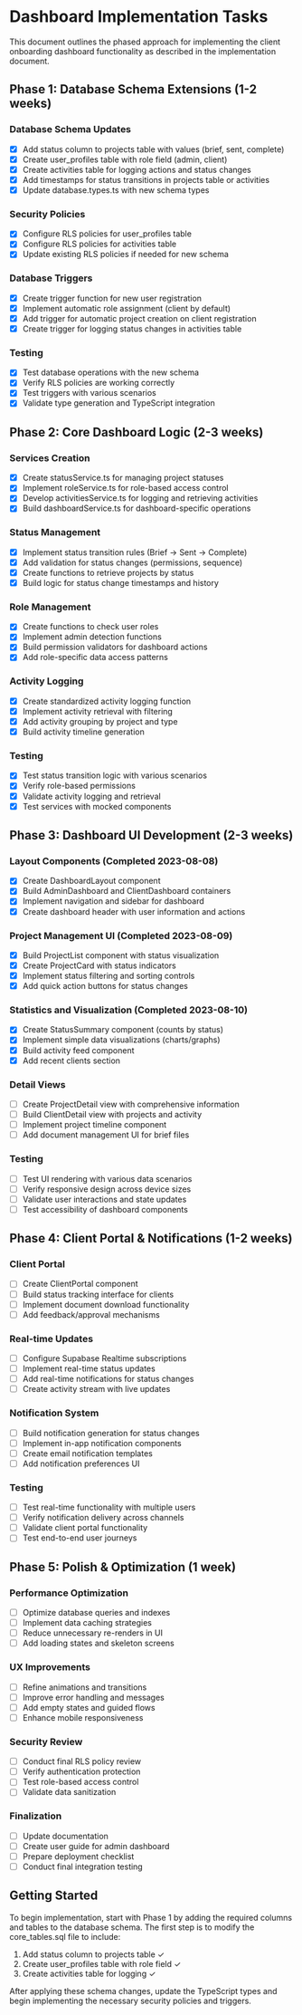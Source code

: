 # Dashboard Implementation Tasks

This document outlines the phased approach for implementing the client onboarding dashboard functionality as described in the implementation document.

## Phase 1: Database Schema Extensions (1-2 weeks)

### Database Schema Updates
- [x] Add status column to projects table with values (brief, sent, complete)
- [x] Create user_profiles table with role field (admin, client)
- [x] Create activities table for logging actions and status changes
- [x] Add timestamps for status transitions in projects table or activities
- [x] Update database.types.ts with new schema types

### Security Policies
- [x] Configure RLS policies for user_profiles table
- [x] Configure RLS policies for activities table
- [x] Update existing RLS policies if needed for new schema

### Database Triggers
- [x] Create trigger function for new user registration
- [x] Implement automatic role assignment (client by default)
- [x] Add trigger for automatic project creation on client registration
- [x] Create trigger for logging status changes in activities table

### Testing
- [x] Test database operations with the new schema
- [x] Verify RLS policies are working correctly
- [x] Test triggers with various scenarios
- [x] Validate type generation and TypeScript integration

## Phase 2: Core Dashboard Logic (2-3 weeks)

### Services Creation
- [x] Create statusService.ts for managing project statuses
- [x] Implement roleService.ts for role-based access control
- [x] Develop activitiesService.ts for logging and retrieving activities
- [x] Build dashboardService.ts for dashboard-specific operations

### Status Management
- [x] Implement status transition rules (Brief → Sent → Complete)
- [x] Add validation for status changes (permissions, sequence)
- [x] Create functions to retrieve projects by status
- [x] Build logic for status change timestamps and history

### Role Management
- [x] Create functions to check user roles
- [x] Implement admin detection functions
- [x] Build permission validators for dashboard actions
- [x] Add role-specific data access patterns

### Activity Logging
- [x] Create standardized activity logging function
- [x] Implement activity retrieval with filtering
- [x] Add activity grouping by project and type
- [x] Build activity timeline generation

### Testing
- [x] Test status transition logic with various scenarios
- [x] Verify role-based permissions
- [x] Validate activity logging and retrieval
- [x] Test services with mocked components

## Phase 3: Dashboard UI Development (2-3 weeks)

### Layout Components (Completed 2023-08-08)
- [x] Create DashboardLayout component 
- [x] Build AdminDashboard and ClientDashboard containers
- [x] Implement navigation and sidebar for dashboard
- [x] Create dashboard header with user information and actions

### Project Management UI (Completed 2023-08-09)
- [x] Build ProjectList component with status visualization
- [x] Create ProjectCard with status indicators
- [x] Implement status filtering and sorting controls
- [x] Add quick action buttons for status changes

### Statistics and Visualization (Completed 2023-08-10)
- [x] Create StatusSummary component (counts by status)
- [x] Implement simple data visualizations (charts/graphs)
- [x] Build activity feed component
- [x] Add recent clients section

### Detail Views
- [ ] Create ProjectDetail view with comprehensive information
- [ ] Build ClientDetail view with projects and activity
- [ ] Implement project timeline component
- [ ] Add document management UI for brief files

### Testing
- [ ] Test UI rendering with various data scenarios
- [ ] Verify responsive design across device sizes
- [ ] Validate user interactions and state updates
- [ ] Test accessibility of dashboard components

## Phase 4: Client Portal & Notifications (1-2 weeks)

### Client Portal
- [ ] Create ClientPortal component
- [ ] Build status tracking interface for clients
- [ ] Implement document download functionality
- [ ] Add feedback/approval mechanisms

### Real-time Updates
- [ ] Configure Supabase Realtime subscriptions
- [ ] Implement real-time status updates
- [ ] Add real-time notifications for status changes
- [ ] Create activity stream with live updates

### Notification System
- [ ] Build notification generation for status changes
- [ ] Implement in-app notification components
- [ ] Create email notification templates
- [ ] Add notification preferences UI

### Testing
- [ ] Test real-time functionality with multiple users
- [ ] Verify notification delivery across channels
- [ ] Validate client portal functionality
- [ ] Test end-to-end user journeys

## Phase 5: Polish & Optimization (1 week)

### Performance Optimization
- [ ] Optimize database queries and indexes
- [ ] Implement data caching strategies
- [ ] Reduce unnecessary re-renders in UI
- [ ] Add loading states and skeleton screens

### UX Improvements
- [ ] Refine animations and transitions
- [ ] Improve error handling and messages
- [ ] Add empty states and guided flows
- [ ] Enhance mobile responsiveness

### Security Review
- [ ] Conduct final RLS policy review
- [ ] Verify authentication protection
- [ ] Test role-based access control
- [ ] Validate data sanitization

### Finalization
- [ ] Update documentation
- [ ] Create user guide for admin dashboard
- [ ] Prepare deployment checklist
- [ ] Conduct final integration testing

## Getting Started

To begin implementation, start with Phase 1 by adding the required columns and tables to the database schema. The first step is to modify the core_tables.sql file to include:

1. Add status column to projects table ✓
2. Create user_profiles table with role field ✓
3. Create activities table for logging ✓

After applying these schema changes, update the TypeScript types and begin implementing the necessary security policies and triggers. 